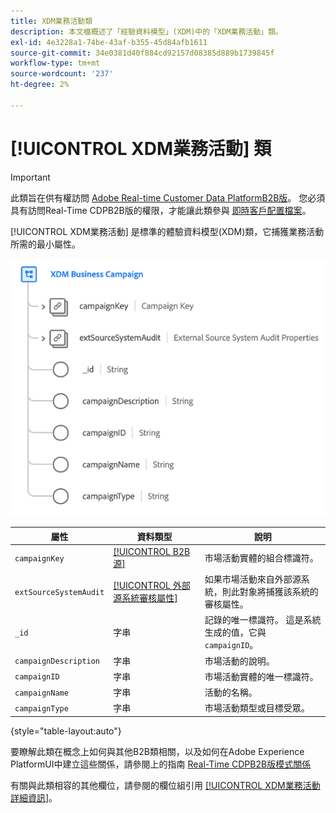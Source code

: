 ```yaml
---
title: XDM業務活動類
description: 本文檔概述了「經驗資料模型」(XDM)中的「XDM業務活動」類。
exl-id: 4e3228a1-74be-43af-b355-45d84afb1611
source-git-commit: 34e0381d40f884cd92157d08385d889b1739845f
workflow-type: tm+mt
source-wordcount: '237'
ht-degree: 2%

---
```


# [!UICONTROL XDM業務活動] 類

>[!IMPORTANT]
>
>此類旨在供有權訪問 [Adobe Real-time Customer Data PlatformB2B版](../../../rtcdp/b2b-overview.md)。 您必須具有訪問Real-Time CDPB2B版的權限，才能讓此類參與 [即時客戶配置檔案](../../../profile/home.md)。

[!UICONTROL XDM業務活動] 是標準的體驗資料模型(XDM)類，它捕獲業務活動所需的最小屬性。

![XDM業務活動類在UI中顯示的結構](../../images/classes/b2b/business-campaign.png)

| 屬性 | 資料類型 | 說明 |
| --- | --- | --- |
| `campaignKey` | [[!UICONTROL B2B源]](../../data-types/b2b-source.md) | 市場活動實體的組合標識符。 |
| `extSourceSystemAudit` | [[!UICONTROL 外部源系統審核屬性]](../../data-types/external-source-system-audit-attributes.md) | 如果市場活動來自外部源系統，則此對象將捕獲該系統的審核屬性。 |
| `_id` | 字串 | 記錄的唯一標識符。 這是系統生成的值，它與 `campaignID`。 |
| `campaignDescription` | 字串 | 市場活動的說明。 |
| `campaignID` | 字串 | 市場活動實體的唯一標識符。 |
| `campaignName` | 字串 | 活動的名稱。 |
| `campaignType` | 字串 | 市場活動類型或目標受眾。 |

{style="table-layout:auto"}

要瞭解此類在概念上如何與其他B2B類相關，以及如何在Adobe Experience PlatformUI中建立這些關係，請參閱上的指南 [Real-Time CDPB2B版模式關係](../../tutorials/relationship-b2b.md)

有關與此類相容的其他欄位，請參閱的欄位組引用 [[!UICONTROL XDM業務活動詳細資訊]](../../field-groups/b2b-campaign/details.md)。

